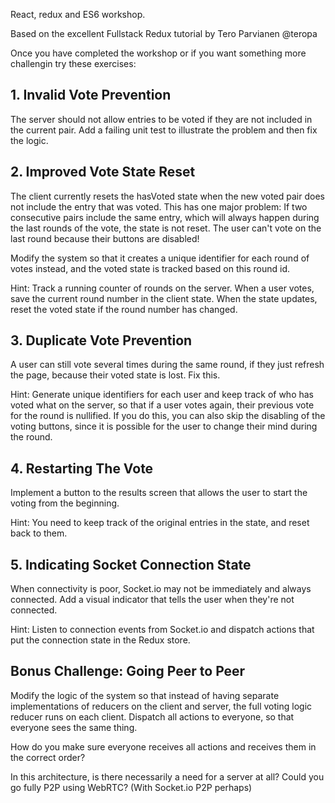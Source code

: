 React, redux and ES6 workshop.

Based on the excellent Fullstack Redux tutorial by Tero Parvianen @teropa

Once you have completed the workshop or if you want something more challengin try these exercises:

## 1. Invalid Vote Prevention
The server should not allow entries to be voted if they are not included in the current pair. Add a failing unit test to illustrate the problem and then fix the logic.

## 2. Improved Vote State Reset
The client currently resets the hasVoted state when the new voted pair does not include the entry that was voted. This has one major problem: If two consecutive pairs include the same entry, which will always happen during the last rounds of the vote, the state is not reset. The user can't vote on the last round because their buttons are disabled!

Modify the system so that it creates a unique identifier for each round of votes instead, and the voted state is tracked based on this round id.

Hint: Track a running counter of rounds on the server. When a user votes, save the current round number in the client state. When the state updates, reset the voted state if the round number has changed.

## 3. Duplicate Vote Prevention
A user can still vote several times during the same round, if they just refresh the page, because their voted state is lost. Fix this.

Hint: Generate unique identifiers for each user and keep track of who has voted what on the server, so that if a user votes again, their previous vote for the round is nullified. If you do this, you can also skip the disabling of the voting buttons, since it is possible for the user to change their mind during the round.


## 4. Restarting The Vote
Implement a button to the results screen that allows the user to start the voting from the beginning.

Hint: You need to keep track of the original entries in the state, and reset back to them.


## 5. Indicating Socket Connection State
When connectivity is poor, Socket.io may not be immediately and always connected. Add a visual indicator that tells the user when they're not connected.

Hint: Listen to connection events from Socket.io and dispatch actions that put the connection state in the Redux store.

## Bonus Challenge: Going Peer to Peer
Modify the logic of the system so that instead of having separate implementations of reducers on the client and server, the full voting logic reducer runs on each client. Dispatch all actions to everyone, so that everyone sees the same thing.

How do you make sure everyone receives all actions and receives them in the correct order?

In this architecture, is there necessarily a need for a server at all? Could you go fully P2P using WebRTC? (With Socket.io P2P perhaps)
